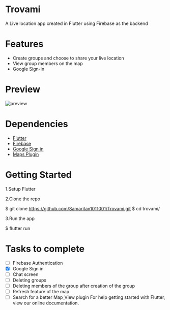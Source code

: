 # Trovami

A Live location app created in Flutter using Firebase as the backend 


# Features

- Create groups and choose to share your live location
- View group members on the map 
- Google Sign-in

# Preview

![preview](https://github.com/Samaritan1011001/Trovami/blob/master/ezgif.com-video-to-gif.gif)


# Dependencies

* [Flutter](https://flutter.io/) 
* [Firebase](https://firebase.google.com/) 
* [Google Sign in](https://github.com/flutter/plugins/tree/master/packages/google_sign_in) 
* [Maps Plugin](https://github.com/apptreesoftware/flutter_google_map_view) 

# Getting Started

1.Setup Flutter

2.Clone the repo

$ git clone https://github.com/Samaritan1011001/Trovami.git
$ cd trovami/

3.Run the app

$ flutter run


# Tasks to complete

- [ ] Firebase Authentication 
- [x] Google Sign in
- [ ] Chat screen 
- [ ] Deleting groups
- [ ] Deleting members of the group after creation of the group
- [ ] Refresh feature of the map 
- [ ] Search for a better Map_View plugin
For help getting started with Flutter, view our online
documentation.
